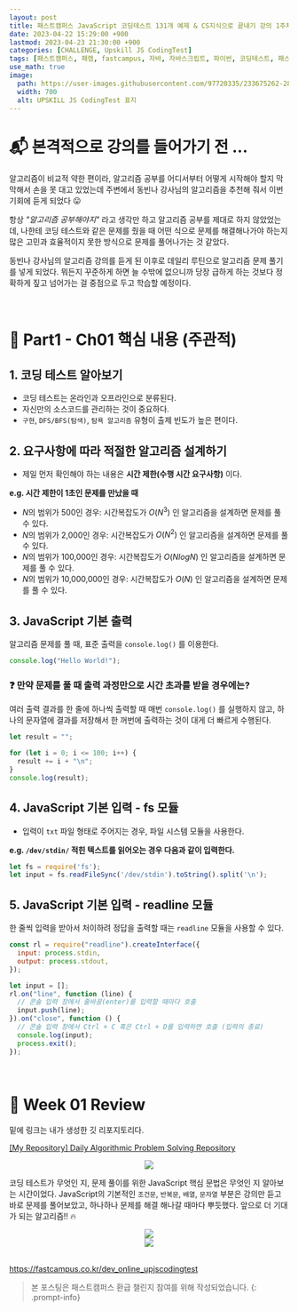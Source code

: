 ```yaml
---
layout: post
title: 패스트캠퍼스 JavaScript 코딩테스트 131개 예제 & CS지식으로 끝내기 강의 1주차
date: 2023-04-22 15:29:00 +900
lastmod: 2023-04-23 21:30:00 +900
categories: [CHALLENGE, Upskill JS CodingTest]
tags: [패스트캠퍼스, 패캠, fastcampus, 자바, 자바스크립트, 파이썬, 코딩테스트, 패스트캠퍼스후기, 코딩교육, 코딩자격증]
use_math: true
image: 
  path: https://user-images.githubusercontent.com/97720335/233675262-28867749-fd9d-4193-924e-8918d1a85517.png
  width: 700
  alt: UPSKILL JS CodingTest 표지
---
```


# 📬 본격적으로 강의를 들어가기 전 ...
알고리즘이 비교적 약한 편이라, 알고리즘 공부를 어디서부터 어떻게 시작해야 할지 막막해서 손을 못 대고 있었는데 주변에서 동빈나 강사님의 알고리즘을 추천해 줘서 이번 기회에 듣게 되었다 😛 <br>

항상 *"알고리즘 공부해야지"* 라고 생각만 하고 알고리즘 공부를 제대로 하지 않았었는데, 나한테 코딩 테스트와 같은 문제를 줬을 때 어떤 식으로 문제를 해결해나가야 하는지 많은 고민과 효율적이지 못한 방식으로 문제를 풀어나가는 것 같았다. <br>

동빈나 강사님의 알고리즘 강의를 듣게 된 이후로 데일리 루틴으로 알고리즘 문제 풀기를 넣게 되었다. 뭐든지 꾸준하게 하면 늘 수밖에 없으니까 당장 급하게 하는 것보다 정확하게 짚고 넘어가는 걸 중점으로 두고 학습할 예정이다. 

<br>

# 🔗 Part1 - Ch01 핵심 내용 (주관적)
## 1. 코딩 테스트 알아보기
- 코딩 테스트는 온라인과 오프라인으로 분류된다.
- 자신만의 소스코드를 관리하는 것이 중요하다.
- `구현`, `DFS/BFS(탐색)`, `탐욕 알고리즘` 유형이 출제 빈도가 높은 편이다.

## 2. 요구사항에 따라 적절한 알고리즘 설계하기
- 제일 먼저 확인해야 하는 내용은 **시간 제한(수행 시간 요구사항)** 이다.

**e.g. 시간 제한이 1초인 문제를 만났을 때**
- $N$의 범위가 500인 경우: 시간복잡도가 $O(N^3)$ 인 알고리즘을 설계하면 문제를 풀 수 있다.
- $N$의 범위가 2,000인 경우: 시간복잡도가 $O(N^2)$ 인 알고리즘을 설계하면 문제를 풀 수 있다.
- $N$의 범위가 100,000인 경우: 시간복잡도가 $O(NlogN)$ 인 알고리즘을 설계하면 문제를 풀 수 있다.
- $N$의 범위가 10,000,000인 경우: 시간복잡도가 $O(N)$ 인 알고리즘을 설계하면 문제를 풀 수 있다.

## 3. JavaScript 기본 출력
알고리즘 문제를 풀 때, 표준 출력을 `console.log()` 를 이용한다.

```js
console.log("Hello World!");
```

### ❓ 만약 문제를 풀 때 출력 과정만으로 시간 초과를 받을 경우에는?
여러 출력 결과를 한 줄에 하나씩 출력할 때 매번 `console.log()` 를 실행하지 않고, 하나의 문자열에 결과를 저장해서 한 꺼번에 출력하는 것이 대게 더 빠르게 수행된다.

```js
let result = "";

for (let i = 0; i <= 100; i++) {
  result += i + "\n";
}
console.log(result);
```

## 4. JavaScript 기본 입력 - fs 모듈
- 입력이 `txt` 파일 형태로 주어지는 경우, 파일 시스템 모듈을 사용한다.

**e.g. `/dev/stdin/` 적힌 텍스트를 읽어오는 경우 다음과 같이 입력한다.**

```js
let fs = require('fs');
let input = fs.readFileSync('/dev/stdin').toString().split('\n');
```

## 5. JavaScript 기본 입력 - readline 모듈
한 줄씩 입력을 받아서 처이하려 정답을 출력할 때는 `readline` 모듈을 사용할 수 있다.

```js
const rl = require("readline").createInterface({
  input: process.stdin,
  output: process.stdout,
});

let input = [];
rl.on("line", function (line) {
  // 콘솔 입력 창에서 줄바꿈(enter)를 입력할 때마다 호출
  input.push(line);
}).on("close", function () {
  // 콘솔 입력 창에서 Ctrl + C 혹은 Ctrl + D를 입력하면 호출 (입력의 종료)
  console.log(input);
  process.exit();
});
```

<br>

# 📃 Week 01 Review
밑에 링크는 내가 생성한 깃 리포지토리다.

[[My Repository] Daily Algorithmic Problem Solving Repository](https://github.com/sineTlsl/Algorithm)

<center><img src="https://user-images.githubusercontent.com/97720335/233764572-5775ce6c-9f20-47e6-be70-948c3e93c105.png" /></center>

코딩 테스트가 무엇인 지, 문제 풀이를 위한 JavaScript 핵심 문법은 무엇인 지 알아보는 시간이었다. JavaScript의 기본적인 `조건문`, `반복문`, `배열`, `문자열` 부분은 강의만 듣고 바로 문제를 풀어보았고, 하나하나 문제를 해결 해나갈 때마다 뿌듯했다. 앞으로 더 기대가 되는 알고리즘!! 🔥

<center><img src="https://user-images.githubusercontent.com/97720335/233762912-4c107493-5be9-4c66-a1c8-f11cb70ebfd6.png" /></center>

<center><img src="https://user-images.githubusercontent.com/97720335/233764292-3cffe322-277a-43a0-ae0a-ca29680ba03e.JPG" /></center>





<br>

<https://fastcampus.co.kr/dev_online_upjscodingtest>

> 본 포스팅은 패스트캠퍼스 환급 챌린지 참여를 위해 작성되었습니다. 
{: .prompt-info}